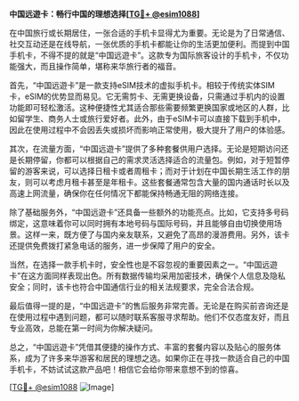 **中国远遊卡：畅行中国的理想选择[[TG💪+ @esim1088](https://t.me/s/esim1088)]**

在中国旅行或长期居住，一张合适的手机卡显得尤为重要。无论是为了日常通信、社交互动还是在线导航，一张优质的手机卡都能让你的生活更加便利。而提到中国手机卡，不得不提的就是“中国远遊卡”。这款专为国际旅客设计的手机卡，不仅功能强大，而且操作简单，堪称来华旅行者的福音。

首先，“中国远遊卡”是一款支持eSIM技术的虚拟手机卡。相较于传统实体SIM卡，eSIM的优势显而易见。它无需剪卡、无需更换设备，只需通过手机内的设置功能即可轻松激活。这种便捷性尤其适合那些需要频繁更换国家或地区的人群，比如留学生、商务人士或旅行爱好者。此外，由于eSIM卡可以直接下载到手机中，因此在使用过程中不会因丢失或损坏而影响正常使用，极大提升了用户的体验感。

其次，在流量方面，“中国远遊卡”提供了多种套餐供用户选择。无论是短期访问还是长期停留，你都可以根据自己的需求灵活选择适合的流量包。例如，对于短暂停留的游客来说，可以选择日租卡或者周租卡；而对于计划在中国长期生活工作的朋友，则可以考虑月租卡甚至是年租卡。这些套餐通常包含大量的国内通话时长以及高速上网流量，确保你在任何情况下都能保持畅通无阻的网络连接。

除了基础服务外，“中国远遊卡”还具备一些额外的功能亮点。比如，它支持多号码绑定，这意味着你可以同时拥有本地号码与国际号码，并且能够自由切换使用场景。这样一来，既方便了与国内亲友联系，又避免了高昂的漫游费用。另外，该卡还提供免费拨打紧急电话的服务，进一步保障了用户的安全。

当然，在选择一款手机卡时，安全性也是不容忽视的重要因素之一。“中国远遊卡”在这方面同样表现出色。所有数据传输均采用加密技术，确保个人信息及隐私安全；同时，该卡也符合中国通信行业的相关法规要求，完全合法合规。

最后值得一提的是，“中国远遊卡”的售后服务非常完善。无论是在购买前咨询还是在使用过程中遇到问题，都可以随时联系客服寻求帮助。他们不仅态度友好，而且专业高效，总能在第一时间为你解决疑问。

总之，“中国远遊卡”凭借其便捷的操作方式、丰富的套餐内容以及贴心的服务体系，成为了许多来华游客和居民的理想之选。如果你正在寻找一款适合自己的中国手机卡，不妨试试这款产品吧！相信它会给你带来意想不到的惊喜。

[[TG💪+ @esim1088](https://t.me/s/esim1088) ![Image](https://i.postimg.cc/4NQfJmqS/Snipaste-2025-05-13-00-14-12.png)]